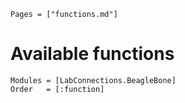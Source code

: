 ```@index
Pages = ["functions.md"]
```

# Available functions

```@autodocs
Modules = [LabConnections.BeagleBone]
Order   = [:function]
```
